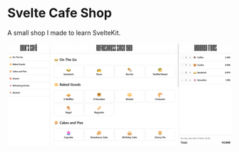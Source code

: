 # Svelte Cafe Shop

A small shop I made to learn SvelteKit.

<img src="readme/productscreenshot.png">
